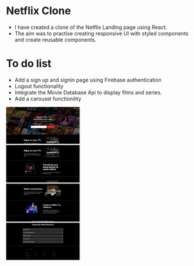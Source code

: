 # Netflix Clone
- I have created a clone of the Netflix Landing page using React.
- The aim was to practise creating responsive UI with styled components and create reusable components.

# To do list
- Add a sign up and signin page using Firebase authentication
- Logout functionality
- Integrate the Movie Database Api to display films and series.
- Add a carousel functionility

<img src="screenshots/Picture1.png" width=200></br><img src="screenshots/Picture2.png" width=200></br><img src="screenshots/Picture3.png" width=200></br><img src="screenshots/Picture4.png" width=200></br>

